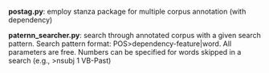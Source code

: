 
**postag.py**: employ stanza package for multiple corpus annotation (with dependency)

**paternn_searcher.py**: search through annotated corpus with a given search pattern. Search pattern format: POS>dependency-feature|word. All parameters are free. Numbers can be specified for words skipped in a search (e.g., >nsubj 1 VB-Past) 
